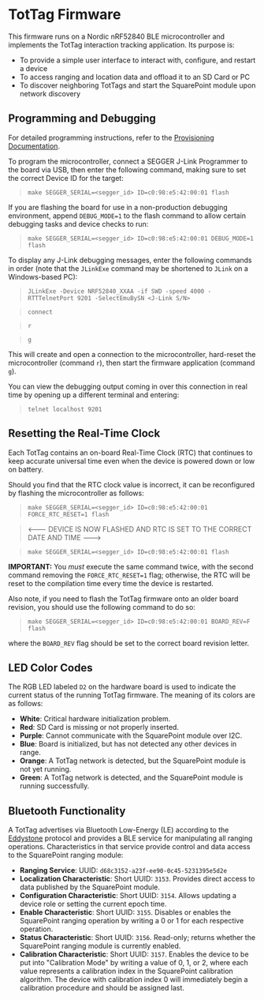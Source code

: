 TotTag Firmware
===============

This firmware runs on a Nordic nRF52840 BLE microcontroller and implements the
TotTag interaction tracking application. Its purpose is:

- To provide a simple user interface to interact with, configure, and restart a device
- To access ranging and location data and offload it to an SD Card or PC
- To discover neighboring TotTags and start the SquarePoint module upon network discovery


Programming and Debugging
-------------------------

For detailed programming instructions, refer to the
[Provisioning Documentation](../../../doc/Provisioning.md).

To program the microcontroller, connect a SEGGER J-Link Programmer to the board
via USB, then enter the following command, making sure to set the correct Device
ID for the target:

> `make SEGGER_SERIAL=<segger_id> ID=c0:98:e5:42:00:01 flash`

If you are flashing the board for use in a non-production debugging environment,
append `DEBUG_MODE=1` to the flash command to allow certain debugging tasks
and device checks to run:

> `make SEGGER_SERIAL=<segger_id> ID=c0:98:e5:42:00:01 DEBUG_MODE=1 flash`

To display any J-Link debugging messages, enter the following commands in order
(note that the `JLinkExe` command may be shortened to `JLink` on a
Windows-based PC):

> `JLinkExe -Device NRF52840_XXAA -if SWD -speed 4000 -RTTTelnetPort 9201 -SelectEmuBySN <J-Link S/N>`

> `connect`

> `r`

> `g`

This will create and open a connection to the microcontroller, hard-reset the
microcontroller (command `r`), then start the firmware application (command
`g`).

You can view the debugging output coming in over this connection in real time
by opening up a different terminal and entering:

> `telnet localhost 9201`


Resetting the Real-Time Clock
-----------------------------

Each TotTag contains an on-board Real-Time Clock (RTC) that continues to keep
accurate universal time even when the device is powered down or low on battery.

Should you find that the RTC clock value is incorrect, it can be reconfigured by
flashing the microcontroller as follows:

> `make SEGGER_SERIAL=<segger_id> ID=c0:98:e5:42:00:01 FORCE_RTC_RESET=1 flash`

> <--- DEVICE IS NOW FLASHED AND RTC IS SET TO THE CORRECT DATE AND TIME --->

> `make SEGGER_SERIAL=<segger_id> ID=c0:98:e5:42:00:01 flash`

**IMPORTANT:** You *must* execute the same command twice, with the second command
removing the `FORCE_RTC_RESET=1` flag; otherwise, the RTC will be reset to 
the compilation time every time the device is restarted.

Also note, if you need to flash the TotTag firmware onto an older board revision,
you should use the following command to do so:

> `make SEGGER_SERIAL=<segger_id> ID=c0:98:e5:42:00:01 BOARD_REV=F flash`

where the `BOARD_REV` flag should be set to the correct board revision letter.


LED Color Codes
---------------

The RGB LED labeled `D2` on the hardware board is used to indicate the current
status of the running TotTag firmware. The meaning of its colors are as
follows:

- **White**: Critical hardware initialization problem.
- **Red**: SD Card is missing or not properly inserted.
- **Purple**: Cannot communicate with the SquarePoint module over I2C.
- **Blue**: Board is initialized, but has not detected any other devices in range.
- **Orange**: A TotTag network is detected, but the SquarePoint module is not yet running.
- **Green**: A TotTag network is detected, and the SquarePoint module is running successfully.


Bluetooth Functionality
-----------------------

A TotTag advertises via Bluetooth Low-Energy (LE) according to the
[Eddystone](https://github.com/google/eddystone) protocol and provides a
BLE service for manipulating all ranging operations. Characteristics in that
service provide control and data access to the SquarePoint ranging module:

- **Ranging Service**: UUID: `d68c3152-a23f-ee90-0c45-5231395e5d2e`
- **Localization Characteristic**: Short UUID: `3153`. Provides direct access
                                   to data published by the SquarePoint module.
- **Configuration Characteristic**: Short UUID: `3154`. Allows updating a
                                    device role or setting the current epoch time.
- **Enable Characteristic**: Short UUID: `3155`. Disables or enables the
                             SquarePoint ranging operation by writing a 0 or 1
                             for each respective operation.
- **Status Characteristic**: Short UUID: `3156`. Read-only; returns whether the
                             SquarePoint ranging module is currently enabled.
- **Calibration Characteristic**: Short UUID: `3157`. Enables the device to be
                                  put into "Calibration Mode" by writing a value
                                  of 0, 1, or 2, where each value represents a
                                  calibration index in the SquarePoint calibration
                                  algorithm. The device with calibration index
                                  0 will immediately begin a calibration procedure
                                  and should be assigned last.
  